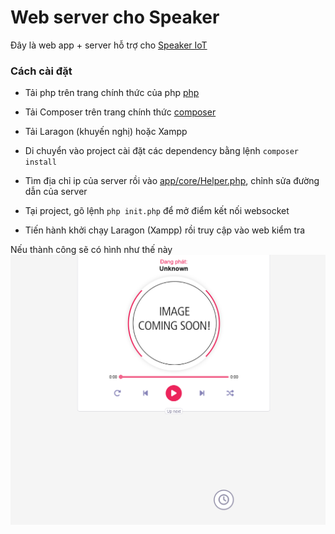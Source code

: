 <h1> Web server cho Speaker </h1>

Đây là web app + server hỗ trợ cho [Speaker IoT](https://github.com/baovkb/Speaker)
<h3> Cách cài đặt </h3>

- Tải php trên trang chính thức của php [php](https://www.php.net/downloads.php)

- Tải Composer trên trang chính thức [composer](https://getcomposer.org/download/)

- Tải Laragon (khuyến nghị) hoặc Xampp 

- Di chuyển vào project cài đặt các dependency bằng lệnh ```composer install```

- Tìm địa chỉ ip của server rồi vào [app/core/Helper.php](app/core/Helper.php), chỉnh sửa đường dẫn của server

- Tại project, gõ lệnh ```php init.php``` để mở điểm kết nối websocket

- Tiến hành khởi chạy Laragon (Xampp) rồi truy cập vào web kiểm tra

Nếu thành công sẽ có hình như thế này
![chạy server thành công](image.png)

